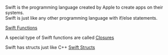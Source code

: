 ---
---

Swift is the programming language created by Apple to create apps on their systems.  
Swift is just like any other programming language with if/else statements. 

[Swift Functions](Swift%20Functions.md)

A special type of Swift functions are called [Closures](Closures.md)

Swift has structs just like C++ [Swift Structs](Swift%20Structs.md)
